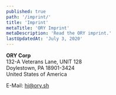 ```yaml
---
published: true
path: '/imprint/'
title: 'Imprint'
metaTitle: 'ORY Imprint'
metaDescription: 'Read the ORY imprint.'
lastUpdatedAt: 'July 3, 2020'
---
```


**ORY Corp**  
132-A Veterans Lane, UNIT 128  
Doylestown, PA 18901-3424  
United States of America

E-Mail: [hi@ory.sh](mailto:hi@ory.sh)
